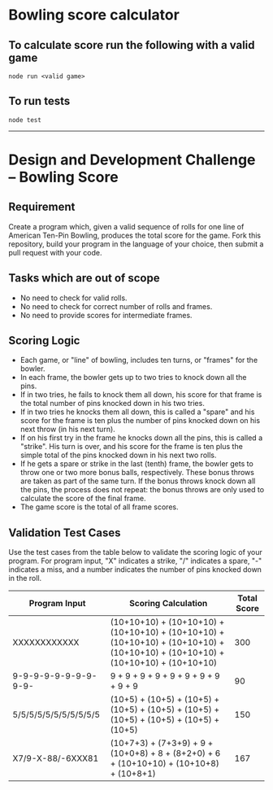 # Bowling score calculator

## To calculate score run the following with a valid game
```
node run <valid game>
```

## To run tests
```
node test
```

---

# Design and Development Challenge – Bowling Score

## Requirement
Create a program which, given a valid sequence of rolls for one line of American Ten-Pin Bowling, produces the total score for the game. Fork this repository, build your program in the language of your choice, then submit a pull request with your code.

## Tasks which are out of scope
*   No need to check for valid rolls.
*   No need to check for correct number of rolls and frames.
*   No need to provide scores for intermediate frames.

## Scoring Logic
*   Each game, or "line" of bowling, includes ten turns, or "frames" for the bowler.
*   In each frame, the bowler gets up to two tries to knock down all the pins.
*   If in two tries, he fails to knock them all down, his score for that frame is the total number of pins knocked down in his two tries.
*   If in two tries he knocks them all down, this is called a "spare" and his score for the frame is ten plus the number of pins knocked down on his next throw (in his next turn).
*   If on his first try in the frame he knocks down all the pins, this is called a "strike". His turn is over, and his score for the frame is ten plus the simple total of the pins knocked down in his next two rolls.
*   If he gets a spare or strike in the last (tenth) frame, the bowler gets to throw one or two more bonus balls, respectively. These bonus throws are taken as part of the same turn. If the bonus throws knock down all the pins, the process does not repeat: the bonus throws are only used to calculate the score of the final frame.
*   The game score is the total of all frame scores.

## Validation Test Cases
Use the test cases from the table below to validate the scoring logic of your program. For program input, "X" indicates a strike, "/" indicates a spare, "-" indicates a miss, and a number indicates the number of pins knocked down in the roll.

| Program Input         | Scoring Calculation                                                                                                             | Total Score |
|-----------------------|---------------------------------------------------------------------------------------------------------------------------------|-------------|
| XXXXXXXXXXXX          | (10+10+10) + (10+10+10) + (10+10+10) + (10+10+10) + (10+10+10) + (10+10+10) + (10+10+10) + (10+10+10) + (10+10+10) + (10+10+10) | 300         |
| 9-9-9-9-9-9-9-9-9-9-  | 9 + 9 + 9 + 9 + 9 + 9 + 9 + 9 + 9 + 9                                                                                           | 90          |
| 5/5/5/5/5/5/5/5/5/5/5 | (10+5) + (10+5) + (10+5) + (10+5) + (10+5) + (10+5) + (10+5) + (10+5) + (10+5) + (10+5)                                         | 150         |
| X7/9-X-88/-6XXX81     | (10+7+3) + (7+3+9) + 9 + (10+0+8) + 8 + (8+2+0) + 6 + (10+10+10) + (10+10+8) + (10+8+1)                                         | 167         |

